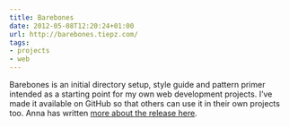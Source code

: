 ```yaml
---
title: Barebones
date: 2012-05-08T12:20:24+01:00
url: http://barebones.tiepz.com/
tags:
- projects
- web
---
```

Barebones is an initial directory setup, style guide and pattern primer intended as a starting point for my own web development projects. I’ve made it available on GitHub so that others can use it in their own projects too. Anna has written [more about the release here][1].

[1]: https://www.maban.co.uk/69/
